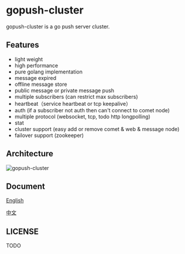 gopush-cluster
==============
gopush-cluster is a go push server cluster.

## Features
 * light weight
 * high performance
 * pure golang implementation
 * message expired
 * offline message store
 * public message or private message push
 * multiple subscribers (can restrict max subscribers)
 * heartbeat（service heartbeat or tcp keepalive）
 * auth (if a subscriber not auth then can't connect to comet node)
 * multiple protocol (websocket, tcp, todo http longpolling)
 * stat
 * cluster support (easy add or remove comet & web & message node)
 * failover support (zookeeper)

## Architecture
 ![gopush-cluster](http://raw.github.com/Terry-Mao/gopush-cluster/master/wiki/architecture/architecture.jpg "gopush-cluster architecture")

## Document
[English](https://github.com/Terry-Mao/gopush-cluster/blob/master/README_en.md)

[中文](https://github.com/Terry-Mao/gopush-cluster/blob/master/README_zh.md)

## LICENSE
TODO
